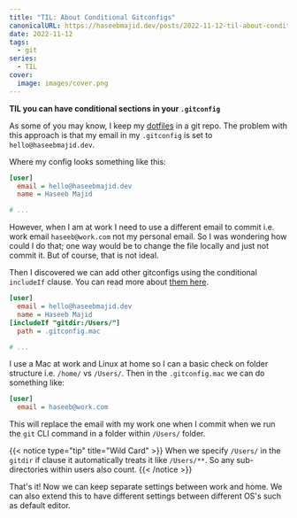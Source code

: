 ```yaml
---
title: "TIL: About Conditional Gitconfigs"
canonicalURL: https://haseebmajid.dev/posts/2022-11-12-til-about-conditional-gitconfigs/
date: 2022-11-12
tags:
  - git
series:
  - TIL
cover:
  image: images/cover.png
---
```


**TIL you can have conditional sections in your `.gitconfig`**

As some of you may know, I keep my [dotfiles](https://gitlab.com/hmajid2301/dotfiles) in a git repo.
The problem with this approach is that my email in my `.gitconfig` is set to `hello@haseebmajid.dev`.

Where my config looks something like this:

```ini
[user]
  email = hello@haseebmajid.dev
  name = Haseeb Majid

# ...
```

However, when I am at work I need to use a different email to commit i.e. work email `haseeb@work.com` not my personal
email. So I was wondering how could I do that; one way would be to change the file locally and just not commit it.
But of course, that is not ideal.

Then I discovered we can add other gitconfigs using the conditional `includeIf` clause. You can
read more about [them here](https://git-scm.com/docs/git-config#_conditional_includes).

```ini
[user]
  email = hello@haseebmajid.dev
  name = Haseeb Majid
[includeIf "gitdir:/Users/"]
  path = .gitconfig.mac

# ...
```

I use a Mac at work and Linux at home so I can a basic check on folder structure i.e. `/home/` vs `/Users/`.
Then in the `.gitconfig.mac` we can do something like:

```ini
[user]
  email = haseeb@work.com
```

This will replace the email with my work one when I commit when we run the `git` CLI command in a folder within `/Users/` folder.

{{< notice type="tip" title="Wild Card" >}}
When we specify `/Users/` in the `gitdir` if clause it automatically treats it like `/Users/**`.
So any sub-directories within users also count.
{{< /notice >}}

That's it! Now we can keep separate settings between work and home. We can also extend this to have different settings between
different OS's such as default editor.
